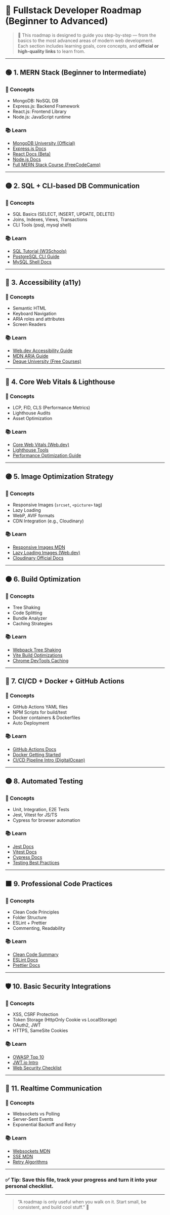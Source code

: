 # 🧠 Fullstack Developer Roadmap (Beginner to Advanced)

> 🚀 This roadmap is designed to guide you step-by-step — from the basics to the most advanced areas of modern web development. Each section includes learning goals, core concepts, and **official or high-quality links** to learn from.

---

## 🟢 1. MERN Stack (Beginner to Intermediate)

### 🔸 Concepts

* MongoDB: NoSQL DB
* Express.js: Backend Framework
* React.js: Frontend Library
* Node.js: JavaScript runtime

### 📚 Learn

* [MongoDB University (Official)](https://university.mongodb.com/)
* [Express.js Docs](https://expressjs.com/)
* [React Docs (Beta)](https://react.dev/)
* [Node.js Docs](https://nodejs.org/en/docs)
* [Full MERN Stack Course (FreeCodeCamp)](https://www.youtube.com/watch?v=4yqu8YF29cU)

---

## 🟡 2. SQL + CLI-based DB Communication

### 🔸 Concepts

* SQL Basics (SELECT, INSERT, UPDATE, DELETE)
* Joins, Indexes, Views, Transactions
* CLI Tools (psql, mysql shell)

### 📚 Learn

* [SQL Tutorial (W3Schools)](https://www.w3schools.com/sql/)
* [PostgreSQL CLI Guide](https://www.postgresql.org/docs/current/app-psql.html)
* [MySQL Shell Docs](https://dev.mysql.com/doc/mysql-shell/)

---

## 🔵 3. Accessibility (a11y)

### 🔸 Concepts

* Semantic HTML
* Keyboard Navigation
* ARIA roles and attributes
* Screen Readers

### 📚 Learn

* [Web.dev Accessibility Guide](https://web.dev/accessibility/)
* [MDN ARIA Guide](https://developer.mozilla.org/en-US/docs/Web/Accessibility/ARIA)
* [Deque University (Free Courses)](https://dequeuniversity.com/)

---

## 🔵 4. Core Web Vitals & Lighthouse

### 🔸 Concepts

* LCP, FID, CLS (Performance Metrics)
* Lighthouse Audits
* Asset Optimization

### 📚 Learn

* [Core Web Vitals (Web.dev)](https://web.dev/vitals/)
* [Lighthouse Tools](https://developer.chrome.com/docs/lighthouse/overview/)
* [Performance Optimization Guide](https://web.dev/performance-scoring/)

---

## 🟣 5. Image Optimization Strategy

### 🔸 Concepts

* Responsive Images (`srcset`, `<picture>` tag)
* Lazy Loading
* WebP, AVIF formats
* CDN Integration (e.g., Cloudinary)

### 📚 Learn

* [Responsive Images MDN](https://developer.mozilla.org/en-US/docs/Learn/HTML/Multimedia_and_embedding/Responsive_images)
* [Lazy Loading Images (Web.dev)](https://web.dev/lazy-loading/)
* [Cloudinary Official Docs](https://cloudinary.com/documentation)

---

## 🟠 6. Build Optimization

### 🔸 Concepts

* Tree Shaking
* Code Splitting
* Bundle Analyzer
* Caching Strategies

### 📚 Learn

* [Webpack Tree Shaking](https://webpack.js.org/guides/tree-shaking/)
* [Vite Build Optimizations](https://vitejs.dev/guide/build.html)
* [Chrome DevTools Caching](https://developer.chrome.com/docs/devtools/network/reference/#cache)

---

## 🔴 7. CI/CD + Docker + GitHub Actions

### 🔸 Concepts

* GitHub Actions YAML files
* NPM Scripts for build/test
* Docker containers & Dockerfiles
* Auto Deployment

### 📚 Learn

* [GitHub Actions Docs](https://docs.github.com/en/actions)
* [Docker Getting Started](https://docs.docker.com/get-started/)
* [CI/CD Pipeline Intro (DigitalOcean)](https://www.digitalocean.com/community/tutorials/what-is-ci-cd)

---

## 🟡 8. Automated Testing

### 🔸 Concepts

* Unit, Integration, E2E Tests
* Jest, Vitest for JS/TS
* Cypress for browser automation

### 📚 Learn

* [Jest Docs](https://jestjs.io/docs/getting-started)
* [Vitest Docs](https://vitest.dev/guide/)
* [Cypress Docs](https://docs.cypress.io/)
* [Testing Best Practices](https://kentcdodds.com/blog/write-tests)

---

## 🟩 9. Professional Code Practices

### 🔸 Concepts

* Clean Code Principles
* Folder Structure
* ESLint + Prettier
* Commenting, Readability

### 📚 Learn

* [Clean Code Summary](https://github.com/ryanmcdermott/clean-code-javascript)
* [ESLint Docs](https://eslint.org/docs/latest/)
* [Prettier Docs](https://prettier.io/docs/en/index.html)

---

## 🛡️ 10. Basic Security Integrations

### 🔸 Concepts

* XSS, CSRF Protection
* Token Storage (HttpOnly Cookie vs LocalStorage)
* OAuth2, JWT
* HTTPS, SameSite Cookies

### 📚 Learn

* [OWASP Top 10](https://owasp.org/www-project-top-ten/)
* [JWT.io Intro](https://jwt.io/introduction)
* [Web Security Checklist](https://github.com/Lissy93/web-check)

---

## 🔴 11. Realtime Communication

### 🔸 Concepts

* Websockets vs Polling
* Server-Sent Events
* Exponential Backoff and Retry

### 📚 Learn

* [Websockets MDN](https://developer.mozilla.org/en-US/docs/Web/API/WebSockets_API)
* [SSE MDN](https://developer.mozilla.org/en-US/docs/Web/API/Server-sent_events)
* [Retry Algorithms](https://aws.amazon.com/blogs/architecture/exponential-backoff-and-jitter/)

---

### ✅ Tip: Save this file, track your progress and turn it into your personal checklist.

---

> “A roadmap is only useful when you walk on it. Start small, be consistent, and build cool stuff.” 💪
